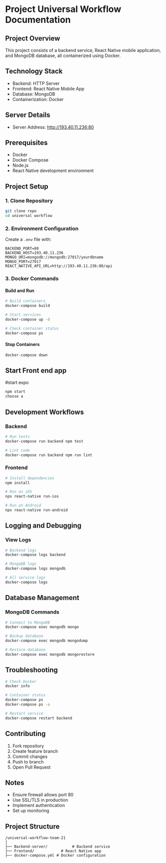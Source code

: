 # Project Universal Workflow Documentation

## Project Overview
This project consists of a backend service, React Native mobile application, and MongoDB database, all containerized using Docker.

## Technology Stack
- Backend: HTTP Server
- Frontend: React Native Mobile App
- Database: MongoDB
- Containerization: Docker

## Server Details
- Server Address: http://193.40.11.236:80

## Prerequisites
- Docker
- Docker Compose
- Node.js
- React Native development environment

## Project Setup

### 1. Clone Repository
```bash
git clone repo
cd universal workflow
```

### 2. Environment Configuration
Create a `.env` file with:
```
BACKEND_PORT=80
BACKEND_HOST=193.40.11.236
MONGO_URI=mongodb://mongodb:27017/yourdbname
MONGO_PORT=27017
REACT_NATIVE_API_URL=http://193.40.11.236:80/api
```

### 3. Docker Commands

#### Build and Run
```bash
# Build containers
docker-compose build

# Start services
docker-compose up -d

# Check container status
docker-compose ps
```

#### Stop Containers
```bash
docker-compose down
```

## Start Front end app

#start expo 
```bash
npm start
choose a 
```
## Development Workflows


### Backend
```bash
# Run tests
docker-compose run backend npm test

# Lint code
docker-compose run backend npm run lint
```

### Frontend
```bash
# Install dependencies
npm install

# Run on iOS
npx react-native run-ios

# Run on Android
npx react-native run-android
```

## Logging and Debugging

### View Logs
```bash
# Backend logs
docker-compose logs backend

# MongoDB logs
docker-compose logs mongodb

# All service logs
docker-compose logs
```

## Database Management

### MongoDB Commands
```bash
# Connect to MongoDB
docker-compose exec mongodb mongo

# Backup database
docker-compose exec mongodb mongodump

# Restore database
docker-compose exec mongodb mongorestore
```

## Troubleshooting
```bash
# Check Docker
docker info

# Container status
docker-compose ps
docker-compose ps -a

# Restart service
docker-compose restart backend
```

## Contributing
1. Fork repository
2. Create feature branch
3. Commit changes
4. Push to branch
5. Open Pull Request

## Notes
- Ensure firewall allows port 80
- Use SSL/TLS in production
- Implement authentication
- Set up monitoring

## Project Structure
```
/universal-workflow-team-21
│
├── Backend-server/           # Backend service
├── Frontend/            # React Native app
├── docker-compose.yml # Docker configuration
```